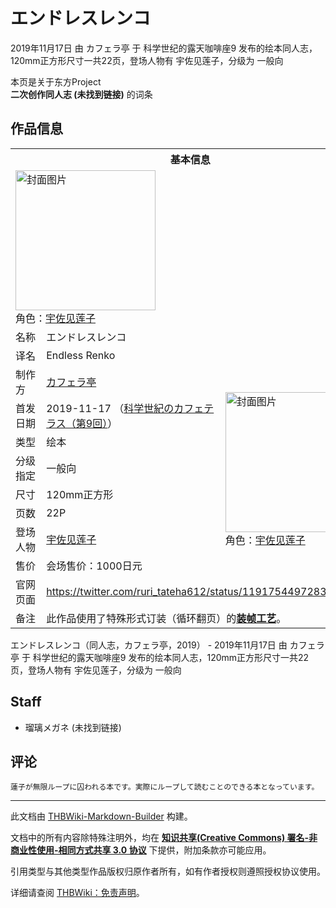 # エンドレスレンコ

<!-- source html: G:\repos\THBWiki-Markdown-Builder\THBWikiMarkdown\Temp\main\1\17\ns0%3A%E3%82%A8%E3%83%B3%E3%83%89%E3%83%AC%E3%82%B9%E3%83%AC%E3%83%B3%E3%82%B3.html -->

2019年11月17日 由 カフェラ亭 于 科学世纪的露天咖啡座9 发布的绘本同人志，120mm正方形尺寸一共22页，登场人物有 宇佐见莲子，分级为 一般向

本页是关于东方Project  
 **二次创作同人志 (未找到链接)** 的词条
## 作品信息

<table><tbody><tr><th colspan="3">基本信息</th></tr><tr><td class="cover-artwork-mobile" colspan="2"><a href="./文件-エンドレスレンコ封面.jpg.md" class="image" title="封面图片"><img alt="封面图片" src="https://upload.thwiki.cc/thumb/3/39/%E3%82%A8%E3%83%B3%E3%83%89%E3%83%AC%E3%82%B9%E3%83%AC%E3%83%B3%E3%82%B3%E5%B0%81%E9%9D%A2.jpg/224px-%E3%82%A8%E3%83%B3%E3%83%89%E3%83%AC%E3%82%B9%E3%83%AC%E3%83%B3%E3%82%B3%E5%B0%81%E9%9D%A2.jpg" decoding="async" loading="lazy" width="224" height="224" srcset="https://upload.thwiki.cc/thumb/3/39/%E3%82%A8%E3%83%B3%E3%83%89%E3%83%AC%E3%82%B9%E3%83%AC%E3%83%B3%E3%82%B3%E5%B0%81%E9%9D%A2.jpg/336px-%E3%82%A8%E3%83%B3%E3%83%89%E3%83%AC%E3%82%B9%E3%83%AC%E3%83%B3%E3%82%B3%E5%B0%81%E9%9D%A2.jpg 1.5x, https://upload.thwiki.cc/thumb/3/39/%E3%82%A8%E3%83%B3%E3%83%89%E3%83%AC%E3%82%B9%E3%83%AC%E3%83%B3%E3%82%B3%E5%B0%81%E9%9D%A2.jpg/448px-%E3%82%A8%E3%83%B3%E3%83%89%E3%83%AC%E3%82%B9%E3%83%AC%E3%83%B3%E3%82%B3%E5%B0%81%E9%9D%A2.jpg 2x" data-file-width="1890" data-file-height="1890"></a><div class="cover-char">角色：<a href="./宇佐见莲子.md" title="宇佐见莲子">宇佐见莲子</a></div></td>
</tr><tr><td class="label">名称</td><td colspan="2"> エンドレスレンコ </td></tr><tr><td class="label">译名</td><td colspan="2"> Endless Renko </td></tr><tr><td class="label">制作方</td><td><a href="./カフェラ亭.md" title="カフェラ亭">カフェラ亭</a></td><td class="cover-artwork" rowspan="8" style="min-width:224px;"><a href="./文件-エンドレスレンコ封面.jpg.md" class="image" title="封面图片"><img alt="封面图片" src="https://upload.thwiki.cc/thumb/3/39/%E3%82%A8%E3%83%B3%E3%83%89%E3%83%AC%E3%82%B9%E3%83%AC%E3%83%B3%E3%82%B3%E5%B0%81%E9%9D%A2.jpg/224px-%E3%82%A8%E3%83%B3%E3%83%89%E3%83%AC%E3%82%B9%E3%83%AC%E3%83%B3%E3%82%B3%E5%B0%81%E9%9D%A2.jpg" decoding="async" loading="lazy" width="224" height="224" srcset="https://upload.thwiki.cc/thumb/3/39/%E3%82%A8%E3%83%B3%E3%83%89%E3%83%AC%E3%82%B9%E3%83%AC%E3%83%B3%E3%82%B3%E5%B0%81%E9%9D%A2.jpg/336px-%E3%82%A8%E3%83%B3%E3%83%89%E3%83%AC%E3%82%B9%E3%83%AC%E3%83%B3%E3%82%B3%E5%B0%81%E9%9D%A2.jpg 1.5x, https://upload.thwiki.cc/thumb/3/39/%E3%82%A8%E3%83%B3%E3%83%89%E3%83%AC%E3%82%B9%E3%83%AC%E3%83%B3%E3%82%B3%E5%B0%81%E9%9D%A2.jpg/448px-%E3%82%A8%E3%83%B3%E3%83%89%E3%83%AC%E3%82%B9%E3%83%AC%E3%83%B3%E3%82%B3%E5%B0%81%E9%9D%A2.jpg 2x" data-file-width="1890" data-file-height="1890"></a><div class="cover-char">角色：<a href="./宇佐见莲子.md" title="宇佐见莲子">宇佐见莲子</a></div></td>
</tr><tr><td class="label">首发日期</td><td>2019-11-17&#160;（<a href="/展会作品列表?e=%E7%A7%91%E5%AD%A6%E4%B8%96%E7%BA%AA%E7%9A%84%E9%9C%B2%E5%A4%A9%E5%92%96%E5%95%A1%E5%BA%A7%239">科学世紀のカフェテラス（第9回）</a>）</td></tr><tr><td class="label">类型</td><td>绘本</td></tr><tr><td class="label">分级指定</td><td>一般向</td></tr><tr><td class="label">尺寸</td><td>120mm正方形</td></tr><tr><td class="label">页数</td><td>22P</td></tr><tr><td class="label">登场人物</td><td><a href="./宇佐见莲子.md" title="宇佐见莲子">宇佐见莲子</a></td></tr><tr><td class="label">售价</td><td>会场售价：1000日元</td></tr>
<tr><td class="label">官网页面</td><td colspan="2"><a rel="nofollow" class="external free" href="https://twitter.com/ruri_tateha612/status/1191754497283903488">https://twitter.com/ruri_tateha612/status/1191754497283903488</a></td></tr><tr><td class="label">备注</td><td colspan="2">此作品使用了特殊形式订装（循环翻页）的<b><a href="/index.php?title=%E8%A3%85%E5%B8%A7%E5%B7%A5%E8%89%BA&amp;action=edit&amp;redlink=1" class="new" title="装帧工艺（页面不存在）">装帧工艺</a></b>。</td></tr></tbody></table>

エンドレスレンコ（同人志，カフェラ亭，2019） - 2019年11月17日 由 カフェラ亭 于 科学世纪的露天咖啡座9 发布的绘本同人志，120mm正方形尺寸一共22页，登场人物有 宇佐见莲子，分级为 一般向
## Staff
- 瑠璃メガネ (未找到链接)

## 评论
```
蓮子が無限ループに囚われる本です。実際にループして読むことのできる本となっています。
```

  
  

  





---

此文档由 [THBWiki-Markdown-Builder](https://github.com/Delsin-Yu/THBWiki-Markdown-Builder) 构建。

文档中的所有内容除特殊注明外，均在 [**知识共享(Creative Commons) 署名-非商业性使用-相同方式共享 3.0 协议**](https://creativecommons.org/licenses/by-sa/3.0/deed.zh-hans) 下提供，附加条款亦可能应用。

引用类型与其他类型作品版权归原作者所有，如有作者授权则遵照授权协议使用。

详细请查阅 [THBWiki：免责声明](https://thbwiki.cc/THBWiki:%E5%85%8D%E8%B4%A3%E5%A3%B0%E6%98%8E)。

